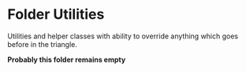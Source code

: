 # Folder Utilities

Utilities and helper classes with ability to override anything which goes before in the triangle.

**Probably this folder remains empty**